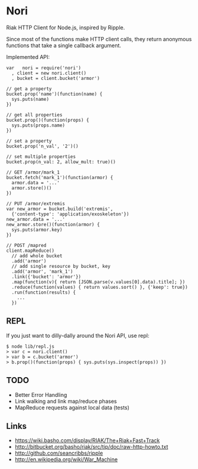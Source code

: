 # Nori

Riak HTTP Client for Node.js, inspired by Ripple.

Since most of the functions make HTTP client calls, they return anonymous
functions that take a single callback argument.

Implemented API:

    var   nori = require('nori')
      , client = new nori.client()
      , bucket = client.bucket('armor')

    // get a property
    bucket.prop('name')(function(name) {
      sys.puts(name)
    })

    // get all properties
    bucket.prop()(function(props) {
      sys.puts(props.name)
    })

    // set a property
    bucket.prop('n_val', '2')()

    // set multiple properties
    bucket.prop(n_val: 2, allow_mult: true)()

    // GET /armor/mark_1
    bucket.fetch('mark_1')(function(armor) { 
      armor.data = '...'
      armor.store()()
    }) 

    // PUT /armor/extremis
    var new_armor = bucket.build('extremis', 
      {'content-type': 'application/exoskeleton'})
    new_armor.data = '...'
    new_armor.store()(function(armor) {
      sys.puts(armor.key)
    })

    // POST /mapred
    client.mapReduce()
      // add whole bucket
      .add('armor')
      // add single resource by bucket, key
      .add('armor', 'mark_1')
      .link({'bucket': 'armor'})
      .map(function(v){ return [JSON.parse(v.values[0].data).title]; })
      .reduce(function(values) { return values.sort() }, {'keep': true})
      .run(function(results) {
        ...
      })

## REPL

If you just want to dilly-dally around the Nori API, use repl:

    $ node lib/repl.js
    > var c = nori.client()
    > var b = c.bucket('armor')
    > b.prop()(function(props) { sys.puts(sys.inspect(props)) })

## TODO

* Better Error Handling
* Link walking and link map/reduce phases
* MapReduce requests against local data (tests)

## Links

* https://wiki.basho.com/display/RIAK/The+Riak+Fast+Track
* http://bitbucket.org/basho/riak/src/tip/doc/raw-http-howto.txt
* http://github.com/seancribbs/ripple
* http://en.wikipedia.org/wiki/War_Machine